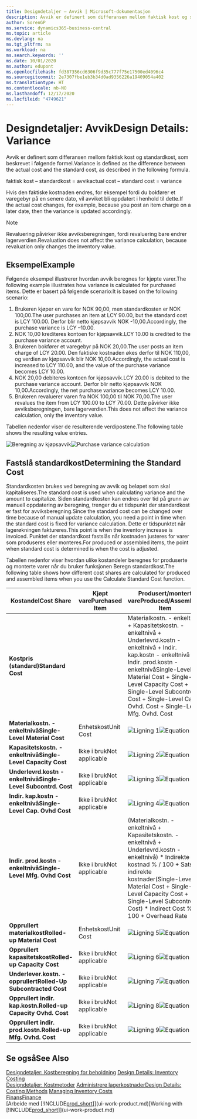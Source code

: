 ```yaml
---
title: Designdetaljer – Avvik | Microsoft-dokumentasjon
description: Avvik er definert som differansen mellom faktisk kost og standardkost, som beskrevet i følgende formel.
author: SorenGP
ms.service: dynamics365-business-central
ms.topic: article
ms.devlang: na
ms.tgt_pltfrm: na
ms.workload: na
ms.search.keywords: ''
ms.date: 10/01/2020
ms.author: edupont
ms.openlocfilehash: fd387356cd6306f9d35c777f75e17500ed4096c4
ms.sourcegitcommit: 2e7307fbe1eb3b34d0ad9356226a19409054a402
ms.translationtype: HT
ms.contentlocale: nb-NO
ms.lasthandoff: 12/17/2020
ms.locfileid: "4749621"
---
```

# <a name="design-details-variance"></a><span data-ttu-id="6e39e-103">Designdetaljer: Avvik</span><span class="sxs-lookup"><span data-stu-id="6e39e-103">Design Details: Variance</span></span>
<span data-ttu-id="6e39e-104">Avvik er definert som differansen mellom faktisk kost og standardkost, som beskrevet i følgende formel.</span><span class="sxs-lookup"><span data-stu-id="6e39e-104">Variance is defined as the difference between the actual cost and the standard cost, as described in the following formula.</span></span>  

 <span data-ttu-id="6e39e-105">faktisk kost – standardkost = avvik</span><span class="sxs-lookup"><span data-stu-id="6e39e-105">actual cost – standard cost = variance</span></span>  

 <span data-ttu-id="6e39e-106">Hvis den faktiske kostnaden endres, for eksempel fordi du bokfører et varegebyr på en senere dato, vil avviket bli oppdatert i henhold til dette.</span><span class="sxs-lookup"><span data-stu-id="6e39e-106">If the actual cost changes, for example, because you post an item charge on a later date, then the variance is updated accordingly.</span></span>  

> [!NOTE]  
>  <span data-ttu-id="6e39e-107">Revaluering påvirker ikke avviksberegningen, fordi revaluering bare endrer lagerverdien.</span><span class="sxs-lookup"><span data-stu-id="6e39e-107">Revaluation does not affect the variance calculation, because revaluation only changes the inventory value.</span></span>  

## <a name="example"></a><span data-ttu-id="6e39e-108">Eksempel</span><span class="sxs-lookup"><span data-stu-id="6e39e-108">Example</span></span>  
 <span data-ttu-id="6e39e-109">Følgende eksempel illustrerer hvordan avvik beregnes for kjøpte varer.</span><span class="sxs-lookup"><span data-stu-id="6e39e-109">The following example illustrates how variance is calculated for purchased items.</span></span> <span data-ttu-id="6e39e-110">Dette er basert på følgende scenario:</span><span class="sxs-lookup"><span data-stu-id="6e39e-110">It is based on the following scenario:</span></span>  

1.  <span data-ttu-id="6e39e-111">Brukeren kjøper en vare for NOK 90,00, men standardkosten er NOK 100,00.</span><span class="sxs-lookup"><span data-stu-id="6e39e-111">The user purchases an item at LCY 90.00, but the standard cost is LCY 100.00.</span></span> <span data-ttu-id="6e39e-112">Derfor blir netto kjøpsavvik NOK -10,00.</span><span class="sxs-lookup"><span data-stu-id="6e39e-112">Accordingly, the purchase variance is LCY –10.00.</span></span>  
2.  <span data-ttu-id="6e39e-113">NOK 10,00 krediteres kontoen for kjøpsavvik.</span><span class="sxs-lookup"><span data-stu-id="6e39e-113">LCY 10.00 is credited to the purchase variance account.</span></span>  
3.  <span data-ttu-id="6e39e-114">Brukeren bokfører et varegebyr på NOK 20,00.</span><span class="sxs-lookup"><span data-stu-id="6e39e-114">The user posts an item charge of LCY 20.00.</span></span> <span data-ttu-id="6e39e-115">Den faktiske kostnaden økes derfor til NOK 110,00, og verdien av kjøpsavvik blir NOK 10,00.</span><span class="sxs-lookup"><span data-stu-id="6e39e-115">Accordingly, the actual cost is increased to LCY 110.00, and the value of the purchase variance becomes LCY 10.00.</span></span>  
4.  <span data-ttu-id="6e39e-116">NOK 20,00 debiteres kontoen for kjøpsavvik.</span><span class="sxs-lookup"><span data-stu-id="6e39e-116">LCY 20.00 is debited to the purchase variance account.</span></span> <span data-ttu-id="6e39e-117">Derfor blir netto kjøpsavvik NOK 10,00.</span><span class="sxs-lookup"><span data-stu-id="6e39e-117">Accordingly, the net purchase variance becomes LCY 10.00.</span></span>  
5.  <span data-ttu-id="6e39e-118">Brukeren revaluerer varen fra NOK 100,00 til NOK 70,00.</span><span class="sxs-lookup"><span data-stu-id="6e39e-118">The user revalues the item from LCY 100.00 to LCY 70.00.</span></span> <span data-ttu-id="6e39e-119">Dette påvirker ikke avviksberegningen, bare lagerverdien.</span><span class="sxs-lookup"><span data-stu-id="6e39e-119">This does not affect the variance calculation, only the inventory value.</span></span>  

 <span data-ttu-id="6e39e-120">Tabellen nedenfor viser de resulterende verdipostene.</span><span class="sxs-lookup"><span data-stu-id="6e39e-120">The following table shows the resulting value entries.</span></span>  

 <span data-ttu-id="6e39e-121">![Beregning av kjøpsavvik](media/design_details_inventory_costing_11_purchase_variance.png "Beregning av kjøpsavvik")</span><span class="sxs-lookup"><span data-stu-id="6e39e-121">![Purchase variance calculation](media/design_details_inventory_costing_11_purchase_variance.png "Purchase variance calculation")</span></span>  

## <a name="determining-the-standard-cost"></a><span data-ttu-id="6e39e-122">Fastslå standardkost</span><span class="sxs-lookup"><span data-stu-id="6e39e-122">Determining the Standard Cost</span></span>  
 <span data-ttu-id="6e39e-123">Standardkosten brukes ved beregning av avvik og beløpet som skal kapitaliseres.</span><span class="sxs-lookup"><span data-stu-id="6e39e-123">The standard cost is used when calculating variance and the amount to capitalize.</span></span> <span data-ttu-id="6e39e-124">Siden standardkosten kan endres over tid på grunn av manuell oppdatering av beregning, trenger du et tidspunkt der standardkost er fast for avviksberegning.</span><span class="sxs-lookup"><span data-stu-id="6e39e-124">Since the standard cost can be changed over time because of manual update calculation, you need a point in time when the standard cost is fixed for variance calculation.</span></span> <span data-ttu-id="6e39e-125">Dette er tidspunktet når lagerøkningen faktureres.</span><span class="sxs-lookup"><span data-stu-id="6e39e-125">This point is when the inventory increase is invoiced.</span></span> <span data-ttu-id="6e39e-126">Punktet der standardkost fastslås når kostnaden justeres for varer som produseres eller monteres.</span><span class="sxs-lookup"><span data-stu-id="6e39e-126">For produced or assembled items, the point when standard cost is determined is when the cost is adjusted.</span></span>  

 <span data-ttu-id="6e39e-127">Tabellen nedenfor viser hvordan ulike kostandeler beregnes for produserte og monterte varer når du bruker funksjonen Beregn standardkost.</span><span class="sxs-lookup"><span data-stu-id="6e39e-127">The following table shows how different cost shares are calculated for produced and assembled items when you use the Calculate Standard Cost function.</span></span>  

|<span data-ttu-id="6e39e-128">Kostandel</span><span class="sxs-lookup"><span data-stu-id="6e39e-128">Cost Share</span></span>|<span data-ttu-id="6e39e-129">Kjøpt vare</span><span class="sxs-lookup"><span data-stu-id="6e39e-129">Purchased Item</span></span>|<span data-ttu-id="6e39e-130">Produsert/montert vare</span><span class="sxs-lookup"><span data-stu-id="6e39e-130">Produced/Assembled Item</span></span>|  
|----------------|--------------------|------------------------------|  
|<span data-ttu-id="6e39e-131">**Kostpris (standard)**</span><span class="sxs-lookup"><span data-stu-id="6e39e-131">**Standard Cost**</span></span>||<span data-ttu-id="6e39e-132">Materialkostn. - enkeltnivå + Kapasitetskostn. - enkeltnivå + Underlevrd.kostn - enkeltnivå + Indir. kap.kostn - enkeltnivå + Indir. prod.kostn - enkeltnivå</span><span class="sxs-lookup"><span data-stu-id="6e39e-132">Single-Level Material Cost + Single-Level Capacity Cost + Single-Level Subcontrd. Cost + Single-Level Cap. Ovhd. Cost + Single-Level Mfg. Ovhd. Cost</span></span>|  
|<span data-ttu-id="6e39e-133">**Materialkostn. - enkeltnivå**</span><span class="sxs-lookup"><span data-stu-id="6e39e-133">**Single-Level Material Cost**</span></span>|<span data-ttu-id="6e39e-134">Enhetskost</span><span class="sxs-lookup"><span data-stu-id="6e39e-134">Unit Cost</span></span>|<span data-ttu-id="6e39e-135">![Ligning 1](media/design_details_inventory_costing_11_equation_1.png "Ligning 1")</span><span class="sxs-lookup"><span data-stu-id="6e39e-135">![Equation 1](media/design_details_inventory_costing_11_equation_1.png "Equation 1")</span></span>|  
|<span data-ttu-id="6e39e-136">**Kapasitetskostn. - enkeltnivå**</span><span class="sxs-lookup"><span data-stu-id="6e39e-136">**Single-Level Capacity Cost**</span></span>|<span data-ttu-id="6e39e-137">Ikke i bruk</span><span class="sxs-lookup"><span data-stu-id="6e39e-137">Not applicable</span></span>|<span data-ttu-id="6e39e-138">![Ligning 2](media/design_details_inventory_costing_11_equation_2.png "Ligning 2")</span><span class="sxs-lookup"><span data-stu-id="6e39e-138">![Equation 2](media/design_details_inventory_costing_11_equation_2.png "Equation 2")</span></span>|  
|<span data-ttu-id="6e39e-139">**Underlevrd.kostn - enkeltnivå**</span><span class="sxs-lookup"><span data-stu-id="6e39e-139">**Single-Level Subcontrd. Cost**</span></span>|<span data-ttu-id="6e39e-140">Ikke i bruk</span><span class="sxs-lookup"><span data-stu-id="6e39e-140">Not applicable</span></span>|<span data-ttu-id="6e39e-141">![Ligning 3](media/design_details_inventory_costing_11_equation_3.png "Ligning 3")</span><span class="sxs-lookup"><span data-stu-id="6e39e-141">![Equation 3](media/design_details_inventory_costing_11_equation_3.png "Equation 3")</span></span>|  
|<span data-ttu-id="6e39e-142">**Indir. kap.kostn - enkeltnivå**</span><span class="sxs-lookup"><span data-stu-id="6e39e-142">**Single-Level Cap. Ovhd Cost**</span></span>|<span data-ttu-id="6e39e-143">Ikke i bruk</span><span class="sxs-lookup"><span data-stu-id="6e39e-143">Not applicable</span></span>|<span data-ttu-id="6e39e-144">![Ligning 4](media/design_details_inventory_costing_11_equation_4.png "Ligning 4")</span><span class="sxs-lookup"><span data-stu-id="6e39e-144">![Equation 4](media/design_details_inventory_costing_11_equation_4.png "Equation 4")</span></span>|  
|<span data-ttu-id="6e39e-145">**Indir. prod.kostn - enkeltnivå**</span><span class="sxs-lookup"><span data-stu-id="6e39e-145">**Single-Level Mfg. Ovhd Cost**</span></span>|<span data-ttu-id="6e39e-146">Ikke i bruk</span><span class="sxs-lookup"><span data-stu-id="6e39e-146">Not applicable</span></span>|<span data-ttu-id="6e39e-147">(Materialkostn. - enkeltnivå + Kapasitetskostn. - enkeltnivå + Underlevrd.kostn - enkeltnivå) \* Indirekte kostnad % / 100 + Sats for indirekte kostnader</span><span class="sxs-lookup"><span data-stu-id="6e39e-147">(Single-Level Material Cost + Single-Level Capacity Cost + Single-Level Subcontrd. Cost) \* Indirect Cost % / 100 + Overhead Rate</span></span>|  
|<span data-ttu-id="6e39e-148">**Opprullert materialkost**</span><span class="sxs-lookup"><span data-stu-id="6e39e-148">**Rolled-up Material Cost**</span></span>|<span data-ttu-id="6e39e-149">Enhetskost</span><span class="sxs-lookup"><span data-stu-id="6e39e-149">Unit Cost</span></span>|<span data-ttu-id="6e39e-150">![Ligning 5](media/design_details_inventory_costing_11_equation_5.png "Ligning 5")</span><span class="sxs-lookup"><span data-stu-id="6e39e-150">![Equation 5](media/design_details_inventory_costing_11_equation_5.png "Equation 5")</span></span>|  
|<span data-ttu-id="6e39e-151">**Opprullert kapasitetskost**</span><span class="sxs-lookup"><span data-stu-id="6e39e-151">**Rolled-up Capacity Cost**</span></span>|<span data-ttu-id="6e39e-152">Ikke i bruk</span><span class="sxs-lookup"><span data-stu-id="6e39e-152">Not applicable</span></span>|<span data-ttu-id="6e39e-153">![Ligning 6](media/design_details_inventory_costing_11_equation_6.png "Ligning 6")</span><span class="sxs-lookup"><span data-stu-id="6e39e-153">![Equation 6](media/design_details_inventory_costing_11_equation_6.png "Equation 6")</span></span>|  
|<span data-ttu-id="6e39e-154">**Underlever.kostn. - opprullert**</span><span class="sxs-lookup"><span data-stu-id="6e39e-154">**Rolled-Up Subcontracted Cost**</span></span>|<span data-ttu-id="6e39e-155">Ikke i bruk</span><span class="sxs-lookup"><span data-stu-id="6e39e-155">Not applicable</span></span>|<span data-ttu-id="6e39e-156">![Ligning 7](media/design_details_inventory_costing_11_equation_7.png "Ligning 7")</span><span class="sxs-lookup"><span data-stu-id="6e39e-156">![Equation 7](media/design_details_inventory_costing_11_equation_7.png "Equation 7")</span></span>|  
|<span data-ttu-id="6e39e-157">**Opprullert indir. kap.kostn.**</span><span class="sxs-lookup"><span data-stu-id="6e39e-157">**Rolled-up Capacity Ovhd. Cost**</span></span>|<span data-ttu-id="6e39e-158">Ikke i bruk</span><span class="sxs-lookup"><span data-stu-id="6e39e-158">Not applicable</span></span>|<span data-ttu-id="6e39e-159">![Ligning 8](media/design_details_inventory_costing_11_equation_8.png "Ligning 8")</span><span class="sxs-lookup"><span data-stu-id="6e39e-159">![Equation 8](media/design_details_inventory_costing_11_equation_8.png "Equation 8")</span></span>|  
|<span data-ttu-id="6e39e-160">**Opprullert indir. prod.kostn.**</span><span class="sxs-lookup"><span data-stu-id="6e39e-160">**Rolled-up Mfg. Ovhd. Cost**</span></span>|<span data-ttu-id="6e39e-161">Ikke i bruk</span><span class="sxs-lookup"><span data-stu-id="6e39e-161">Not applicable</span></span>|<span data-ttu-id="6e39e-162">![Ligning 9](media/design_details_inventory_costing_11_equation_9.png "Ligning 9")</span><span class="sxs-lookup"><span data-stu-id="6e39e-162">![Equation 9](media/design_details_inventory_costing_11_equation_9.png "Equation 9")</span></span>|  

## <a name="see-also"></a><span data-ttu-id="6e39e-163">Se også</span><span class="sxs-lookup"><span data-stu-id="6e39e-163">See Also</span></span>  
 <span data-ttu-id="6e39e-164">[Designdetaljer: Kostberegning for beholdning](design-details-inventory-costing.md) </span><span class="sxs-lookup"><span data-stu-id="6e39e-164">[Design Details: Inventory Costing](design-details-inventory-costing.md) </span></span>  
 <span data-ttu-id="6e39e-165">[Designdetaljer: Kostmetoder](design-details-costing-methods.md) [Administrere lagerkostnader](finance-manage-inventory-costs.md)</span><span class="sxs-lookup"><span data-stu-id="6e39e-165">[Design Details: Costing Methods](design-details-costing-methods.md) [Managing Inventory Costs](finance-manage-inventory-costs.md)</span></span>  
 [<span data-ttu-id="6e39e-166">Finans</span><span class="sxs-lookup"><span data-stu-id="6e39e-166">Finance</span></span>](finance.md)  
 <span data-ttu-id="6e39e-167">[Arbeide med [!INCLUDE[prod_short](includes/prod_short.md)]](ui-work-product.md)</span><span class="sxs-lookup"><span data-stu-id="6e39e-167">[Working with [!INCLUDE[prod_short](includes/prod_short.md)]](ui-work-product.md)</span></span>
